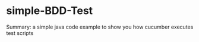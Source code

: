 # simple-BDD-Test
Summary: a simple java code example to show you how cucumber executes test scripts 
